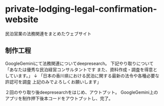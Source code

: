 # private-lodging-legal-confirmation-website
民泊営業の法務関連をまとめたウェブサイト

## 制作工程
GoogleGeminiにて法務関連についてdeepresearch。
下記やり取りについて
「あなたは優秀な民泊経営コンサルタントです
また、資料作成・調査を得意としています。」
↓
「日本の香川県における民泊に関する最新の法令や各種必要な許認可を調査
上記のみでよろしくお願いします」

２回のやり取り後deepresearchをはじめ、アウトプット。
GoogleGemini上のアプリを制作押下後本コードをアウトプットし、完了。
